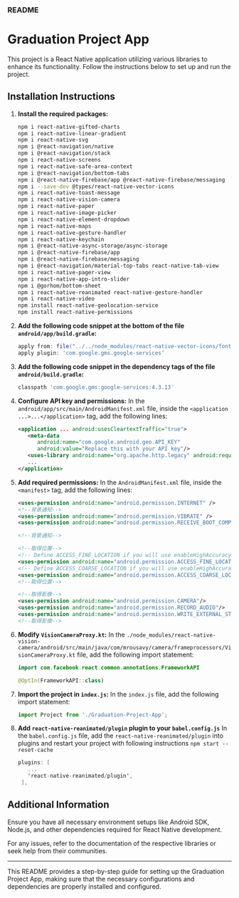 ### README

# Graduation Project App

This project is a React Native application utilizing various libraries to enhance its functionality. Follow the instructions below to set up and run the project.

## Installation Instructions

1. **Install the required packages:**
   ```sh
   npm i react-native-gifted-charts
   npm i react-native-linear-gradient
   npm i react-native-svg
   npm i @react-navigation/native
   npm i @react-navigation/stack
   npm i react-native-screens
   npm i react-native-safe-area-context
   npm i @react-navigation/bottom-tabs
   npm i @react-native-firebase/app @react-native-firebase/messaging
   npm i --save-dev @types/react-native-vector-icons
   npm i react-native-toast-message
   npm i react-native-vision-camera
   npm i react-native-paper
   npm i react-native-image-picker
   npm i react-native-element-dropdown
   npm i react-native-maps
   npm i react-native-gesture-handler
   npm i react-native-keychain
   npm i @react-native-async-storage/async-storage
   npm i @react-native-firebase/app
   npm i @react-native-firebase/messaging
   npm i @react-navigation/material-top-tabs react-native-tab-view
   npm i react-native-pager-view
   npm i react-native-app-intro-slider
   npm i @gorhom/bottom-sheet
   npm i react-native-reanimated react-native-gesture-handler
   npm i react-native-video
   npm install react-native-geolocation-service
   npm install react-native-permissions
   ```

2. **Add the following code snippet at the bottom of the file `android/app/build.gradle`:**
   ```gradle
   apply from: file("../../node_modules/react-native-vector-icons/fonts.gradle")
   apply plugin: 'com.google.gms.google-services’
   ```
3. **Add the following code snippet in the dependency tags of the file `android/build.gradle`:**
   ```gradle
   classpath 'com.google.gms:google-services:4.3.13'
   ```

4. **Configure API key and permissions:**
   In the `android/app/src/main/AndroidManifest.xml` file, inside the `<application ...>...</application>` tag, add the following lines:
   ```xml
   <application ... android:usesCleartextTraffic="true">
      <meta-data
         android:name="com.google.android.geo.API_KEY"
         android:value="Replace this with your API key"/>
      <uses-library android:name="org.apache.http.legacy" android:required="false"/>
      ...
   </application>
   ```

5. **Add required permissions:**
   In the `AndroidManifest.xml` file, inside the `<manifest>` tag, add the following lines:
   ```xml
   <uses-permission android:name="android.permission.INTERNET" />
   <!--背景通知-->
   <uses-permission android:name="android.permission.VIBRATE" />
   <uses-permission android:name="android.permission.RECEIVE_BOOT_COMPLETED" />
   
   <!--背景通知-->

   <!--取得位置-->
   <!-- Define ACCESS_FINE_LOCATION if you will use enableHighAccuracy=true  -->
   <uses-permission android:name="android.permission.ACCESS_FINE_LOCATION"/>
   <!-- Define ACCESS_COARSE_LOCATION if you will use enableHighAccuracy=false  -->
   <uses-permission android:name="android.permission.ACCESS_COARSE_LOCATION"/>
   <!--取得位置-->

   <!--取得影像-->
   <uses-permission android:name="android.permission.CAMERA"/>
   <uses-permission android:name="android.permission.RECORD_AUDIO"/>
   <uses-permission android:name="android.permission.WRITE_EXTERNAL_STORAGE"/>
   <!--取得影像-->
   ```

6. **Modify `VisionCameraProxy.kt`:**
   In the `./node_modules/react-native-vision-camera/android/src/main/java/com/mrousavy/camera/frameprocessors/VisionCameraProxy.kt` file, add the following import statement:
   ```kotlin
   import com.facebook.react.common.annotations.FrameworkAPI

   @OptIn(FrameworkAPI::class)
   ```

7. **Import the project in `index.js`:**
   In the `index.js` file, add the following import statement:
   ```javascript
   import Project from './Graduation-Project-App';
   ```
8. **Add `react-native-reanimated/plugin` plugin to your `babel.config.js`**
   In the `babel.config.js` file, add the `react-native-reanimated/plugin` into plugins and restart your project with following instructions `npm start --reset-cache`
   ```kotlin
   plugins: [
      ...
      'react-native-reanimated/plugin',
    ],
   ```


## Additional Information

Ensure you have all necessary environment setups like Android SDK, Node.js, and other dependencies required for React Native development.

For any issues, refer to the documentation of the respective libraries or seek help from their communities.

---

This README provides a step-by-step guide for setting up the Graduation Project App, making sure that the necessary configurations and dependencies are properly installed and configured.

